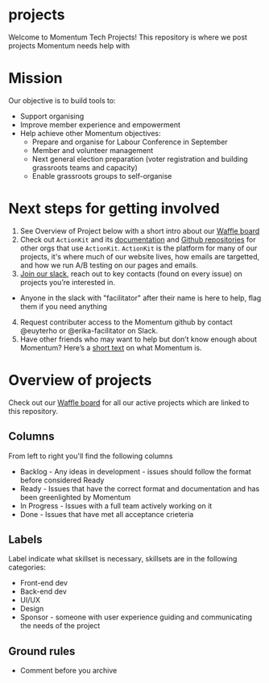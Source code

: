 # projects
Welcome to Momentum Tech Projects! This repository is where we post projects Momentum needs help with

# Mission
Our objective is to build tools to:
- Support organising
- Improve member experience and empowerment 
- Help achieve other Momentum objectives:
  - Prepare and organise for Labour Conference in September
  - Member and volunteer management
  - Next general election preparation (voter registration and building grassroots teams and capacity)
  - Enable grassroots groups to self-organise
  
# Next steps for getting involved
1. See Overview of Project below with a short intro about our [Waffle board](https://waffle.io/PeoplesMomentum/projects)
2. Check out `ActionKit` and its [documentation](https://roboticdogs.actionkit.com/docs/manual/guide/index.html) and [Github repositories](https://github.com/search?p=2&q=actionkit&type=Repositories) for other orgs that use `ActionKit`. `ActionKit` is the platform for many of our projects, it's where much of our website lives, how emails are targetted, and how we run A/B testing on our pages and emails. 
3. [Join our slack](https://join.slack.com/mom-digihub-event/shared_invite/MjA5NDg2MTEzMjA1LTE0OTk0MzE0MTEtMDU3ZmQ3ZjkwYg), reach out to key contacts (found on every issue) on projects you’re interested in. 
- Anyone in the slack with "facilitator" after their name is here to help, flag them if you need anything
4. Request contributer access to the Momentum github by contact @euyterho or @erika-facilitator on Slack.
5. Have other friends who may want to help but don’t know enough about Momentum? Here’s a [short text](https://docs.google.com/a/peoplesmomentum.com/document/d/140L51BhgVIwrDvsQM982Sj4v3fpfVqp2T8lyWJELPnE/edit?usp=sharing) on what Momentum is.

# Overview of projects
Check out our [Waffle board](https://waffle.io/PeoplesMomentum/projects) for all our active projects which are linked to this repository. 

## Columns
From left to right you'll find the following columns
- Backlog - Any ideas in development - issues should follow the format before considered Ready
- Ready - Issues that have the correct format and documentation and has been greenlighted by Momentum
- In Progress - Issues with a full team actively working on it
- Done - Issues that have met all acceptance crieteria

## Labels
Label indicate what skillset is necessary, skillsets are in the following categories:
- Front-end dev
- Back-end dev
- UI/UX
- Design
- Sponsor - someone with user experience guiding and communicating the needs of the project

## Ground rules 
- Comment before you archive
